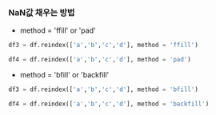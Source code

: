### NaN값 채우는 방법 
* method = 'ffill' or 'pad' 
 ```python
df3 = df.reindex(['a','b','c','d'], method = 'ffill')

df4 = df.reindex(['a','b','c','d'], method = 'pad')
```
* method = 'bfill' or 'backfill' 

```python
df3 = df.reindex(['a','b','c','d'], method = 'bfill')

df4 = df.reindex(['a','b','c','d'], method = 'backfill')
```
